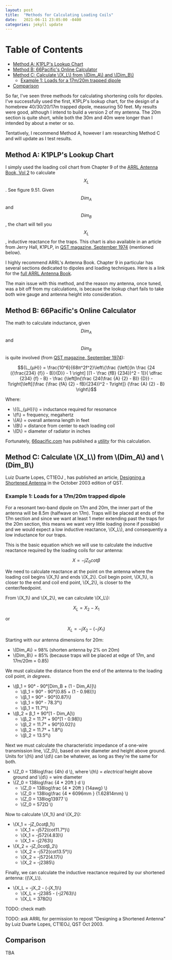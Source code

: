 ```yaml
---
layout: post
title:  "Methods for Calculating Loading Coils"
date:   2021-06-11 23:05:00 -0400
categories: jekyll update
---
```


<script src="https://polyfill.io/v3/polyfill.min.js?features=es6"></script>
<script id="MathJax-script" async src="/assets/js/node_modules/mathjax/es5/tex-mml-chtml.js"></script>

[TOC levels=2,4]: #

# Table of Contents
- [Method A: K1PLP's Lookup Chart](#method-a-k1plps-lookup-chart)
- [Method B: 66Pacific's Online Calculator](#method-b-66pacifics-online-calculator)
- [Method C: Calculate \\(X_L\\) from \\(Dim_A\\) and \\(Dim_B\\)](#method-c-calculate-x_l-from-dim_a-and-dim_b)
    - [Example 1: Loads for a 17m/20m trapped dipole](#example-1-loads-for-a-17m20m-trapped-dipole)
- [Comparison](#comparison)

So far, I've seen three methods for calculating shortening coils for
dipoles. I've successfully used the first, K1PLP's lookup chart, for the
design of a homebrew 40/30/20/17m trapped dipole, measuring 50 feet. My
results were good, although I intend to build a version 2 of my antenna.
The 20m section is quite short, while both the 30m and 40m were longer
than I intended by about a meter or so.

Tentatively, I recommend Method A, however I am researching Method C and
will update as I test results.

## Method A: K1PLP's Lookup Chart

I simply used the loading coil chart from Chapter 9 of the [ARRL Antenna
Book, Vol 2][antenna_book_vol2] to calculate $$X_L$$. See figure 9.51.
Given $${Dim_A}$$ and $${Dim_B}$$, the chart will tell you $$X_L$$,
inductive reactance for the traps. This chart is also available in an
article from Jerry Hall, K1PLP, in [QST magazine, September 1974][K1PLP]
(mentioned below).

I highly recommend ARRL's Antenna Book. Chapter 9 in particular has
several sections dedicated to dipoles and loading techniques. Here is a
link for the [full ARRL Antenna Book][antenna_book].

The main issue with this method, and the reason my antenna, once tuned,
was a bit off from my calculations, is because the lookup chart fails to
take both wire gauge and antenna height into consideration.

## Method B: 66Pacific's Online Calculator

The math to calculate inductance, given $${Dim_A}$$ and $${Dim_B}$$ is
quite involved (from [QST magazine, September 1974][K1PLP]):

$${L_{μH}} = \frac{10^6}{68π^2f^2}\left\{\frac {\left[{ln \frac {24 ({\frac{234} {f}} - B)}{D}} - 1 \right] [(1 - \frac {fB} {234})^2 - 1]}{ \dfrac {234} {f} - B} - \frac {\left[ln{\frac {24(\frac {A} {2} - B)} {D}} - 1\right]\left[(\frac {\frac {fA} {2} - fB}{234})^2 - 1\right]} {\frac {A} {2} - B} \right\}$$

Where:

* \\({L_{μH}}\\) = inductance required for resonance
* \\(f\\) = frequency, megahertz
* \\(A\\) = overall antenna length in feet
* \\(B\\) = distance from center to each loading coil
* \\(D\\) = diameter of radiator in inches

Fortunately, [66pacific.com][66pacific] has published a
[utility][coil-dipole-calculator] for this calculation.

<!--One word of caution: it seems that calculator can very highly sensitive-->
<!--to the total length of antenna in feet. For the 20m dipole, if you-->
<!--select 31 total feet, coils 13.9 feet from center, 14awg wire, and an-->
<!--operating frequency of 14Mhz, you get $${9.7μH}$$. For the same values,-->
<!--but with 32 total feet, the calculator shows $${4.5μH}$$. At 14MHz, this-->
<!--would correspond to 850Ω for $${9.7μH}$$ and 395Ω!-->

<!--IMO, these calculations are too sensitive and our design needs more-->
<!--fault tolerance than this; the doorknob caps may only be rated for 20%-->
<!--accuracy, and the homebrew coils can be a pain to wind to a precise-->
<!--inductance.-->

<!--Rather, I would recommend doing the math and looking up $$X_L$$ from the-->
<!--ARRL chart. It may be challenging to wind inductors for the exact value-->
<!--of your calculation and knowing the reactance will make it easier to see-->
<!--whether your traps are close enough or not.-->

## Method C: Calculate \\(X_L\\) from \\(Dim_A\\) and \\(Dim_B\\)

Luiz Duarte Lopes, CT1EOJ , has published an article, [Designing a
Shortened Antenna][CT1EOJ] in the October 2003 edition of QST.

### Example 1: Loads for a 17m/20m trapped dipole

For a resonant two-band dipole on 17m and 20m, the inner part of the
antenna will be 8.5m (halfwave on 17m). Traps will be placed at ends of
the 17m section and since we want at least 1 meter extending past the
traps for the 20m section, this means we want very little loading (none
if possible) and we would expect a low inductive reactance, \\(X_L\\),
and consequently a low inductance for our traps.

This is the basic equation which we will use to calculate the inductive
reactance required by the loading coils for our antenna:

$$X = -jZ_0cotβ$$

We need to calculate reactance at the point on the antenna where the
loading coil begins \\(X_1\\) and ends \\(X_2\\). Coil begin point,
\\(X_1\\), is closer to the end and coil end point, \\(X_2\\), is closer
to the center/feedpoint.

From \\(X_1\\) and \\(X_2\\), we can calculate \\(X_L\\):

$$X_L = X_2 - X_1$$

or

$$X_L = -jX_2 - (-jX_1)$$

Starting with our antenna dimensions for 20m:

* \\(Dim_A\\) = 98% (shorten antenna by 2% on 20m)
* \\(Dim_B\\) = 85% (because traps will be placed at edge of 17m, and
  17m/20m = 0.85)

We must calculate the distance from the end of the antenna to the
loading coil point, *in degrees*.

* \\(β_1 = 90° - 90°[Dim_B + (1 - Dim_A)]\\)
    * \\(β_1 = 90° - 90°[0.85 + (1 - 0.98)]\\)
    * \\(β_1 = 90° - 90°(0.87)\\)
    * \\(β_1 = 90° - 78.3°\\)
    * \\(β_1 = 11.7°\\)
* \\(β_2 = β_1 + 90°[1 - Dim_A]\\)
    * \\(β_2 = 11.7° + 90°[1 - 0.98]\\)
    * \\(β_2 = 11.7° + 90°[0.02]\\)
    * \\(β_2 = 11.7° + 1.8°\\)
    * \\(β_2 = 13.5°\\)

Next we must calculate the characteristic impedance of a one-wire
transmission line, \\(Z_0\\), based on wire diameter and height above
ground. Units for \\(h\\) and \\(d\\) can be whatever, as long as
they're the same for both.

* \\(Z_0 = 138log\frac {4h} d \\), where \\(h\\) = *electrical* height
  above ground and \\(d\\) = wire diameter
* \\(Z_0 = 138log\frac {4 * 20ft } d \\)
    * \\(Z_0 = 138log\frac {4 * 20ft } {14awg} \\)
    * \\(Z_0 = 138log\frac {4 * 6096mm } {1.62814mm} \\)
    * \\(Z_0 = 138log13977 \\)
    * \\(Z_0 = 572Ω \\)

Now to calculate \\(X_1\\) and \\(X_2\\):

* \\(X_1 = -jZ_0cotβ_1\\)
    * \\(X_1 = -j572(cot11.7°)\\)
    * \\(X_1 = -j572(4.83)\\)
    * \\(X_1 = -j2763\\)
* \\(X_2 = -jZ_0cotβ_2\\)
    * \\(X_2 = -j572(cot13.5°)\\)
    * \\(X_2 = -j572(4.17)\\)
    * \\(X_2 = -j2385\\)
    
Finally, we can calculate the inductive reactance required by our
shortened antenna: ((\X_L\\).

* \\(X_L = -jX_2 - (-jX_1)\\)
    * \\(X_L = -j2385 - (-j2763)\\)
    * \\(X_L = 378Ω\\)

TODO: check math

TODO: ask ARRL for permission to repost "Designing a Shortened Antenna"
by Luiz Duarte Lopes, CT1EOJ, QST Oct 2003.

## Comparison

TBA

[K1PLP]: https://dxc.wc2l.com/QST_Sep_1974_p28-34_58.pdf
[antenna_book_vol2]: https://amzn.to/2TYz4Xj
[antenna_book]: https://amzn.to/3wgernK
[coil-dipole-calculator]: https://www.66pacific.com/calculators/coil-shortened-dipole-antenna-calculator.aspx
[66pacific]: https://66pacific.com
[CT1EOJ]: http://p1k.arrl.org/pubs_archive/104832
